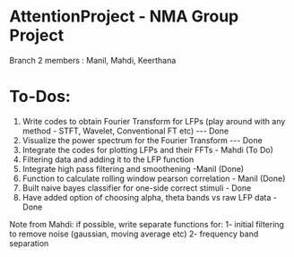 # AttentionProject - NMA Group Project
Branch 2 members : Manil, Mahdi, Keerthana

# To-Dos:
1. Write codes to obtain Fourier Transform for LFPs (play around with any method - STFT, Wavelet, Conventional FT etc)  --- Done
2. Visualize the power spectrum for the Fourier Transform  --- Done
3. Integrate the codes for plotting LFPs and their FFTs  - Mahdi (To Do)
4. Filtering data and adding it to the LFP function 
5. Integrate high pass filtering and smoothening -Manil (Done)
6. Function to calculate rolling window pearson correlation - Manil (Done)
7. Built naive bayes classifier for one-side correct stimuli - Done
8. Have added option of choosing alpha, theta bands vs raw LFP data - Done
  
Note from Mahdi: if possible, write separate functions for: 1- initial filtering to remove noise (gaussian, moving average etc) 2- frequency band separation
